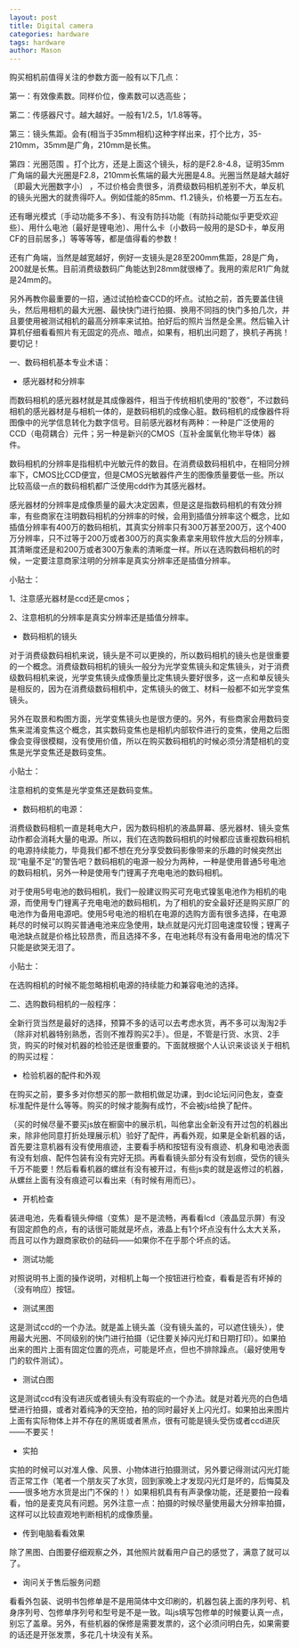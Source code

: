 ```yaml
---
layout: post
title: Digital camera
categories: hardware
tags: hardware
author: Mason
---
```


购买相机前值得关注的参数方面一般有以下几点：

第一：有效像素数。同样价位，像素数可以选高些；

第二：传感器尺寸。越大越好。一般有1/2.5，1/1.8等等。

第三：镜头焦距。会有(相当于35mm相机)这种字样出来，打个比方，35-210mm，35mm是广角，210mm是长焦。

第四：光圈范围 。打个比方，还是上面这个镜头，标的是F2.8-4.8，证明35mm广角端的最大光圈是F2.8，210mm长焦端的最大光圈是4.8。光圈当然是越大越好〔即最大光圈数字小〕 ，不过价格会贵很多，消费级数码相机差别不大，单反机的镜头光圈大的就贵得吓人。例如佳能的85mm、f1.2镜头，价格要一万五左右。

还有曝光模式〔手动功能多不多〕、有没有防抖功能〔有防抖动能似乎更受欢迎些〕、用什么电池〔最好是锂电池〕、用什么卡〔小数码一般用的是SD卡，单反用CF的目前居多，〕等等等等，都是值得看的参数！

还有广角端，当然是越宽越好，例好一支镜头是28至200mm焦距，28是广角，200就是长焦。目前消费级数码广角能达到28mm就很棒了。我用的索尼R1广角就是24mm的。

另外再教你最重要的一招，通过试拍检查CCD的坏点。试拍之前，首先要盖住镜头，然后用相机的最大光圈、最快快门进行拍摄、换用不同挡的快门多拍几次，并且要使用被测试相机的最高分辨率来试拍。拍好后的照片当然是全黑。然后输入计算机仔细看看照片有无固定的亮点、暗点，如果有，相机出问题了，换机子再挑！要切记！

一、数码相机基本专业术语：

* 感光器材和分辨率

而数码相机的感光器材就是其成像器件，相当于传统相机使用的“胶卷”，不过数码相机的感光器材是与相机一体的，是数码相机的成像心脏。数码相机的成像器件将图像中的光学信息转化为数字信号。目前感光器材有两种：一种是广泛使用的CCD（电荷耦合）元件；另一种是新兴的CMOS（互补金属氧化物半导体）器件。

数码相机的分辨率是指相机中光敏元件的数目。在消费级数码相机中，在相同分辨率下，CMOS比CCD便宜，但是CMOS光敏器件产生的图像质量要低一些。所以比较高级一点的数码相机都广泛使用cdd作为其感光器材。

感光器材的分辨率是成像质量的最大决定因素，但是这是指数码相机的有效分辨率，有些商家在注明数码相机的分辨率的时候，会用到插值分辨率这个概念，比如插值分辨率有400万的数码相机，其真实分辨率只有300万甚至200万，这个400万分辨率，只不过等于200万或者300万的真实象素拿来用软件放大后的分辨率，其清晰度还是和200万或者300万象素的清晰度一样。所以在选购数码相机的时候，一定要注意商家注明的分辨率是真实分辨率还是插值分辨率。

小贴士：

1、注意感光器材是ccd还是cmos；

2、注意相机的分辨率是真实分辨率还是插值分辨率。

* 数码相机的镜头

对于消费级数码相机来说，镜头是不可以更换的，所以数码相机的镜头也是很重要的一个概念。消费级数码相机的镜头一般分为光学变焦镜头和定焦镜头，对于消费级数码相机来说，光学变焦镜头成像质量比定焦镜头要好很多，这一点和单反镜头是相反的，因为在消费级数码相机中，定焦镜头的做工、材料一般都不如光学变焦镜头。

另外在取景和构图方面，光学变焦镜头也是很方便的。另外，有些商家会用数码变焦来混淆变焦这个概念，其实数码变焦也是相机内部软件进行的变焦，使用之后图像会变得很模糊，没有使用价值，所以在购买数码相机的时候必须分清楚相机的变焦是光学变焦还是数码变焦。

小贴士：

注意相机的变焦是光学变焦还是数码变焦。

* 数码相机的电源：

消费级数码相机一直是耗电大户，因为数码相机的液晶屏幕、感光器材、镜头变焦动作都会消耗大量的电源。所以，我们在选购数码相机的时候都应该重视数码相机的电源持续能力，毕竟我们都不想在充分享受数码影像带来的乐趣的时候突然出现“电量不足”的警告吧？数码相机的电源一般分为两种，一种是使用普通5号电池的数码相机，另外一种是使用专门锂离子充电电池的数码相机。

对于使用5号电池的数码相机，我们一般建议购买可充电式镍氢电池作为相机的电源，而使用专门锂离子充电电池的数码相机，为了相机的安全最好还是购买原厂的电池作为备用电源吧。使用5号电池的相机在电源的选购方面有很多选择，在电源耗尽的时候可以购买普通电池来应急使用，缺点就是闪光灯回电速度较慢；锂离子电池缺点就是价格比较昂贵，而且选择不多，在电池耗尽有没有备用电池的情况下只能是欲哭无泪了。

小贴士：

在选购相机的时候不能忽略相机电源的持续能力和兼容电池的选择。


二、选购数码相机的一般程序：

全新行货当然是最好的选择，预算不多的话可以去考虑水货，再不多可以淘淘2手（除非对机器特别熟悉，否则不推荐购买2手）。但是，不管是行货、水货、2手货，购买的时候对机器的检验还是很重要的。下面就根据个人认识来谈谈关于相机的购买过程：

* 检验机器的配件和外观

在购买之前，要多多对你想买的那一款相机做足功课，到dc论坛问问色友，查查标准配件是什么等等。购买的时候才能胸有成竹，不会被js给换了配件。

（买的时候尽量不要买js放在橱窗中的展示机，叫他拿出全新没有开过包的机器出来，除非他同意打折处理展示机）验好了配件，再看外观，如果是全新机器的话，首先要注意机器有没有使用痕迹，主要看手柄和按钮有没有痕迹、机身和电池表面有没有划痕、配件包装有没有完好无损。再看看镜头部分有没有划痕，受伤的镜头千万不能要！然后看看机器的螺丝有没有被开过，有些js卖的就是返修过的机器，从螺丝上面有没有痕迹可以看出来（有时候有用而已）。


* 开机检查

装进电池，先看看镜头伸缩（变焦）是不是流畅，再看看lcd（液晶显示屏）有没有固定颜色的点，有的话很可能就是坏点，液晶上有1个坏点没有什么太大关系，而且可以作为跟商家砍价的砝码——如果你不在乎那个坏点的话。

* 测试功能

对照说明书上面的操作说明，对相机上每一个按钮进行检查，看看是否有坏掉的（没有响应）按钮。

* 测试黑图

这是测试ccd的一个办法。就是盖上镜头盖（没有镜头盖的，可以遮住镜头），使用最大光圈、不同级别的快门进行拍摄（记住要关掉闪光灯和日期打印）。如果拍出来的图片上面有固定位置的亮点，可能是坏点，但也不排除躁点。（最好使用专门的软件测试）。

* 测试白图

这是测试ccd有没有进灰或者镜头有没有瑕疵的一个办法。就是对着光亮的白色墙壁进行拍摄，或者对着纯净的天空拍，拍的同时最好关上闪光灯。如果拍出来图片上面有实际物体上并不存在的黑斑或者黑点，很有可能是镜头受伤或者ccd进灰——不要买！

* 实拍

实拍的时候可以对准人像、风景、小物体进行拍摄测试，另外要记得测试闪光灯能否正常工作（笔者一个朋友买了水货，回到家晚上才发现闪光灯是坏的，后悔莫及——很多地方水货是出门不保的！）如果相机具有有声录像功能，还是要拍一段看看，怕的是麦克风有问题。另外注意一点：拍摄的时候尽量使用最大分辨率拍摄，这样可以比较直观地判断相机的成像质量。

* 传到电脑看看效果

除了黑图、白图要仔细观察之外，其他照片就看用户自己的感觉了，满意了就可以了。

* 询问关于售后服务问题

看看外包装、说明书包修单是不是用简体中文印刷的，机器包装上面的序列号、机身序列号、包修单序列号和型号是不是一致。叫js填写包修单的时候要认真一点，别忘了盖章。另外，有些机器的保修是需要发票的，这个必须问明白先，如果需要的话还是开张发票，多花几十块没有关系。
